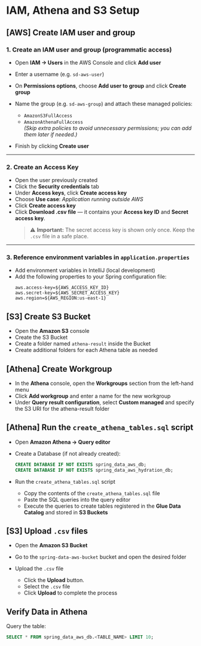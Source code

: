 # IAM, Athena and S3 Setup

## [AWS] Create IAM user and group

### 1. Create an IAM user and group (programmatic access)

- Open **IAM → Users** in the AWS Console and click **Add user**
- Enter a username (e.g. `sd-aws-user`)
- On **Permissions options**, choose **Add user to group** and click **Create group**
- Name the group (e.g. `sd-aws-group`) and attach these managed policies:

  - `AmazonS3FullAccess`
  - `AmazonAthenaFullAccess`  
    _(Skip extra policies to avoid unnecessary permissions; you can add them later if needed.)_

- Finish by clicking **Create user**

---

### 2. Create an Access Key

- Open the user previously created
- Click the **Security credentials** tab
- Under **Access keys**, click **Create access key**
- Choose **Use case**: _Application running outside AWS_
- Click **Create access key**
- Click **Download .csv file** — it contains your **Access key ID** and **Secret access key**.
  > ⚠️ **Important:** The secret access key is shown only once. Keep the `.csv` file in a safe place.

---

### 3. Reference environment variables in `application.properties`

- Add environment variables in IntelliJ (local development)
- Add the following properties to your Spring configuration file:
  ```properties
  aws.access-key=${AWS_ACCESS_KEY_ID}
  aws.secret-key=${AWS_SECRET_ACCESS_KEY}
  aws.region=${AWS_REGION:us-east-1}
  ```

## [S3] Create S3 Bucket

- Open the **Amazon S3** console
- Create the S3 Bucket
- Create a folder named `athena-result` inside the Bucket
- Create additional folders for each Athena table as needed

## [Athena] Create Workgroup

- In the **Athena** console, open the **Workgroups** section from the left-hand menu
- Click **Add workgroup** and enter a name for the new workgroup
- Under **Query result configuration**, select **Custom managed** and specify the S3 URI for the athena-result folder

## [Athena] Run the `create_athena_tables.sql` script

- Open **Amazon Athena → Query editor**
- Create a Database (if not already created):

  ```sql
  CREATE DATABASE IF NOT EXISTS spring_data_aws_db;
  CREATE DATABASE IF NOT EXISTS spring_data_aws_hydration_db;
  ```

- Run the `create_athena_tables.sql` script
  - Copy the contents of the `create_athena_tables.sql` file
  - Paste the SQL queries into the query editor
  - Execute the queries to create tables registered in the **Glue Data Catalog** and stored in **S3 Buckets**

## [S3] Upload `.csv` files

- Open the **Amazon S3 Bucket**

- Go to the `spring-data-aws-bucket` bucket and open the desired folder

- Upload the `.csv` file
  - Click the **Upload** button.
  - Select the `.csv` file
  - Click **Upload** to complete the process

## Verify Data in Athena

Query the table:

```sql
SELECT * FROM spring_data_aws_db.<TABLE_NAME> LIMIT 10;
```

